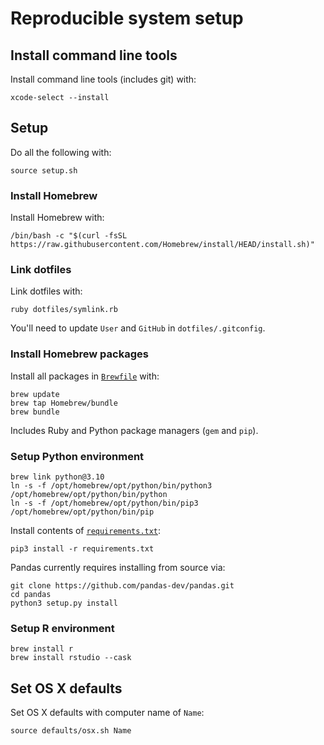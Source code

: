 # Reproducible system setup

## Install command line tools

Install command line tools (includes git) with:

    xcode-select --install

## Setup

Do all the following with:

    source setup.sh

### Install Homebrew

Install Homebrew with:

    /bin/bash -c "$(curl -fsSL https://raw.githubusercontent.com/Homebrew/install/HEAD/install.sh)"

### Link dotfiles

Link dotfiles with:

    ruby dotfiles/symlink.rb

You'll need to update `User` and `GitHub` in `dotfiles/.gitconfig`.

### Install Homebrew packages

Install all packages in [`Brewfile`](Brewfile) with:

    brew update
    brew tap Homebrew/bundle
    brew bundle

Includes Ruby and Python package managers (`gem` and `pip`).

### Setup Python environment

    brew link python@3.10
    ln -s -f /opt/homebrew/opt/python/bin/python3 /opt/homebrew/opt/python/bin/python
    ln -s -f /opt/homebrew/opt/python/bin/pip3 /opt/homebrew/opt/python/bin/pip

Install contents of [`requirements.txt`](requirements.txt):

    pip3 install -r requirements.txt

Pandas currently requires installing from source via:

    git clone https://github.com/pandas-dev/pandas.git
    cd pandas
    python3 setup.py install

### Setup R environment

    brew install r
    brew install rstudio --cask


## Set OS X defaults

Set OS X defaults with computer name of `Name`:

    source defaults/osx.sh Name
